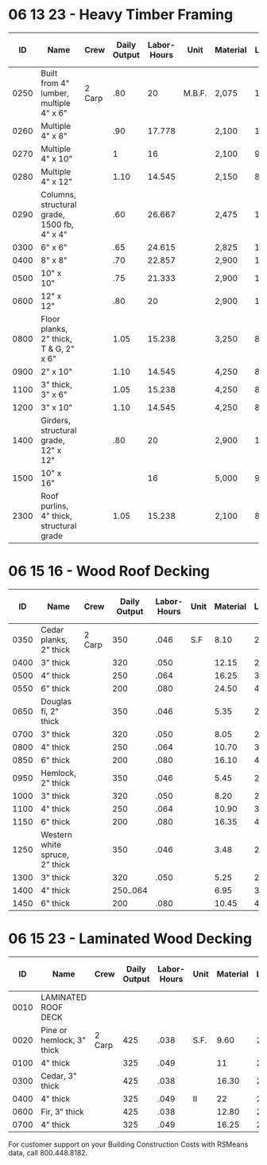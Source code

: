 # 06 13 23 - Heavy Timber Framing

| ID   | Name                                                                 | Crew    | Daily Output | Labor-Hours | Unit   | Material | Labor | Equipment | Total | Total Incl O&P |
|------|----------------------------------------------------------------------|---------|--------------|-------------|--------|----------|-------|-----------|-------|----------------|
| 0250 | Built from 4" lumber, multiple 4" x 6"                               | 2 Carp  | .80          | 20          | M.B.F. | 2,075    | 1,125 |           | 3,200 | 3,9%           |
| 0260 | Multiple 4" x 8"                                                     |         | .90          | 17.778      |        | 2,100    | 1,000 |           | 3,100 | 3,8            |
| 0270 | Multiple 4" x 10"                                                    |         | 1            | 16          |        | 2,100    | 900   |           | 3,000 | 3,6 %          |
| 0280 | Multiple 4" x 12"                                                    |         | 1.10         | 14.545      |        | 2,150    | 820   |           | 2,970 | 3,6            |
| 0290 | Columns, structural grade, 1500 fb, 4" x 4"                          |         | .60          | 26.667      |        | 2,475    | 1,500 |           | 3,975 | 4,9            |
| 0300 | 6" x 6"                                                              |         | .65          | 24.615      |        | 2,825    | 1,375 |           | 4,200 | 5,2            |
| 0400 | 8" x 8"                                                              |         | .70          | 22.857      |        | 2,900    | 1,275 |           | 4,175 | 5,1            |
| 0500 | 10" x 10"                                                            |         | .75          | 21.333      |        | 2,900    | 1,200 |           | 4,100 | 5,0            |
| 0600 | 12" x 12"                                                            |         | .80          | 20          |        | 2,900    | 1,125 |           | 4,025 | 4,8            |
| 0800 | Floor planks, 2" thick, T & G, 2" x 6"                               |         | 1.05         | 15.238      |        | 3,250    | 860   |           | 4,110 | 4,8            |
| 0900 | 2" x 10"                                                             |         | 1.10         | 14.545      |        | 4,250    | 820   |           | 5,070 | 5,90           |
| 1100 | 3" thick, 3" x 6"                                                    |         | 1.05         | 15.238      |        | 4,250    | 860   |           | 5,110 | 5,9            |
| 1200 | 3" x 10"                                                             |         | 1.10         | 14.545      |        | 4,250    | 820   |           | 5,070 | 5,91           |
| 1400 | Girders, structural grade, 12" x 12"                                 |         | .80          | 20          |        | 2,900    | 1,125 |           | 4,025 | 4,8            |
| 1500 | 10" x 16"                                                            |         |              | 16          |        | 5,000    | 900   |           | 5,900 | 6,8            |
| 2300 | Roof purlins, 4" thick, structural grade                             |         | 1.05         | 15.238      |        | 2,100    | 860   |           | 2,960 | 3,5            |

# 06 15 16 - Wood Roof Decking

| ID   | Name                                 | Crew    | Daily Output | Labor-Hours | Unit | Material | Labor | Equipment | Total | Total Incl O&P |
|------|--------------------------------------|---------|--------------|-------------|------|----------|-------|-----------|-------|----------------|
| 0350 | Cedar planks, 2" thick               | 2 Carp  | 350          | .046        | S.F  | 8.10     | 2.57  |           | 10.67 | 12.81          |
| 0400 | 3" thick                             |         | 320          | .050        |      | 12.15    | 2.82  |           | 14.97 | 17.6           |
| 0500 | 4" thick                             |         | 250          | .064        |      | 16.25    | 3.60  |           | 19.85 | 23             |
| 0550 | 6" thick                             |         | 200          | .080        |      | 24.50    | 4.50  |           | 29    | 33.5           |
| 0650 | Douglas fi, 2" thick                 |         | 350          | .046        |      | 5.35     | 2.57  |           | 7.92  | 9.7            |
| 0700 | 3" thick                             |         | 320          | .050        |      | 8.05     | 2.82  |           | 10.87 | 13.0           |
| 0800 | 4" thick                             |         | 250          | .064        |      | 10.70    | 3.60  |           | 14.30 | 17.1           |
| 0850 | 6" thick                             |         | 200          | .080        |      | 16.10    | 4.50  |           | 20.60 | 24.5           |
| 0950 | Hemlock, 2" thick                    |         | 350          | .046        |      | 5.45     | 2.57  |           | 8.02  | 9.8            |
| 1000 | 3" thick                             |         | 320          | .050        |      | 8.20     | 2.82  |           | 11.02 | 13.2           |
| 1100 | 4" thick                             |         | 250          | .064        |      | 10.90    | 3.60  |           | 14.50 | 17.3           |
| 1150 | 6" thick                             |         | 200          | .080        |      | 16.35    | 4.50  |           | 20.85 | 24.5           |
| 1250 | Western white spruce, 2" thick       |         | 350          | .046        |      | 3.48     | 2.57  |           | 6.05  | 7.6            |
| 1300 | 3" thick                             |         | 320          | .050        |      | 5.25     | 2.82  |           | 8.07  | 9.9            |
| 1400 | 4" thick                             |         | 250..064     |             |      | 6.95     | 3.60  |           | 10.55 | 13             |
| 1450 | 6" thick                             |         | 200          | .080        |      | 10.45    | 4.50  |           | 14.95 | 18.2           |

# 06 15 23 - Laminated Wood Decking

| ID   | Name                                 | Crew    | Daily Output | Labor-Hours | Unit | Material | Labor | Equipment | Total | Total Incl O&P |
|------|--------------------------------------|---------|--------------|-------------|------|----------|-------|-----------|-------|----------------|
| 0010 | LAMINATED ROOF DECK                  |         |              |             |      |          |       |           |       | 60             |
| 0020 | Pine or hemlock, 3" thick            | 2 Carp  | 425          | .038        | S.F. | 9.60     | 2.12  |           | 11.72 | 13.7           |
| 0100 | 4" thick                             |         | 325          | .049        |      | 11       | 2.77  |           | 13.77 | 16.2           |
| 0300 | Cedar, 3" thick                      |         | 425          | .038        |      | 16.30    | 2.12  |           | 18.42 | 21             |
| 0400 | 4" thick                             |         | 325          | .049        | II   | 22       | 2.77  |           | 24.77 | 28             |
| 0600 | Fir, 3" thick                        |         | 425          | .038        |      | 12.80    | 2.12  |           | 14.92 | 17.2           |
| 0700 | 4" thick                             |         | 325          | .049        |      | 16.25    | 2.77  |           | 19.02 | 22             |

For customer support on your Building Construction Costs with RSMeans data, call 800.448.8182.